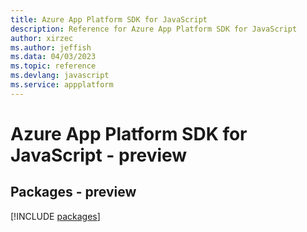 ```yaml
---
title: Azure App Platform SDK for JavaScript
description: Reference for Azure App Platform SDK for JavaScript
author: xirzec
ms.author: jeffish
ms.data: 04/03/2023
ms.topic: reference
ms.devlang: javascript
ms.service: appplatform
---
```

# Azure App Platform SDK for JavaScript - preview
## Packages - preview
[!INCLUDE [packages](app-platform-index.md)]